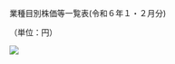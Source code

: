 業種目別株価等一覧表(令和６年１・２月分)

（単位：円）

![](https://www.nta.go.jp/tmp/91d6852e-b0ca-43a4-a1b3-8ff5bc7d9779/images/4ee7547d7cce20d306021c88015567d605534001d38375221fd00fdacf685c4a.jpg)